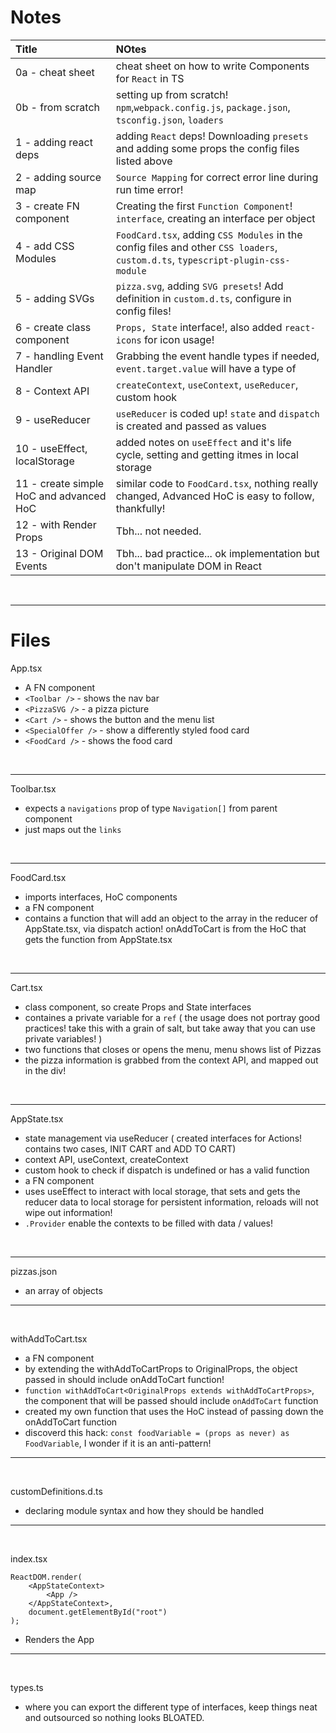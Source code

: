 # Notes

| Title                                   | NOtes                                                                                                                           |
| :-------------------------------------- | :------------------------------------------------------------------------------------------------------------------------------ |
| 0a - cheat sheet                        | cheat sheet on how to write Components for `React` in TS                                                                        |
| 0b - from scratch                       | setting up from scratch! `npm`,`webpack.config.js`, `package.json`, `tsconfig.json`, `loaders`                                  |
| 1 - adding react deps                   | adding `React` deps! Downloading `presets` and adding some props the config files listed above                                  |
| 2 - adding source map                   | `Source Mapping` for correct error line during run time error!                                                                  |
| 3 - create FN component                 | Creating the first `Function Component`! `interface`, creating an interface per object                                          |
| 4 - add CSS Modules                     | `FoodCard.tsx`, adding `CSS Modules` in the config files and other `CSS loaders`, `custom.d.ts`, `typescript-plugin-css-module` |
| 5 - adding SVGs                         | `pizza.svg`, adding `SVG presets`! Add definition in `custom.d.ts`, configure in config files!                                  |
| 6 - create class component              | `Props, State` interface!, also added `react-icons` for icon usage!                                                             |
| 7 - handling Event Handler              | Grabbing the event handle types if needed, `event.target.value` will have a type of                                             |
| 8 - Context API                         | `createContext`, `useContext`, `useReducer`, custom hook                                                                        |
| 9 - useReducer                          | `useReducer` is coded up! `state` and `dispatch` is created and passed as values                                                |
| 10 - useEffect, localStorage            | added notes on `useEffect` and it's life cycle, setting and getting itmes in local storage                                      |
| 11 - create simple HoC and advanced HoC | similar code to `FoodCard.tsx`, nothing really changed, Advanced HoC is easy to follow, thankfully!                             |
| 12 - with Render Props                  | Tbh... not needed.                                                                                                              |
| 13 - Original DOM Events                | Tbh... bad practice... ok implementation but don't manipulate DOM in React                                                      |

<br>

---

# Files

App.tsx

-   A FN component
-   `<Toolbar />` - shows the nav bar
-   `<PizzaSVG />` - a pizza picture
-   `<Cart />` - shows the button and the menu list
-   `<SpecialOffer />` - show a differently styled food card
-   `<FoodCard />` - shows the food card

<br>

---

Toolbar.tsx

-   expects a `navigations` prop of type `Navigation[]` from parent component
-   just maps out the `links`

<br>

---

FoodCard.tsx

-   imports interfaces, HoC components
-   a FN component
-   contains a function that will add an object to the array in the reducer of AppState.tsx, via dispatch action! onAddToCart is from the HoC that gets the function from AppState.tsx

<br>

---

Cart.tsx

-   class component, so create Props and State interfaces
-   containes a private variable for a `ref` ( the usage does not portray good practices! take this with a grain of salt, but take away that you can use private variables! )
-   two functions that closes or opens the menu, menu shows list of Pizzas
-   the pizza information is grabbed from the context API, and mapped out in the div!

<br>

---

AppState.tsx

-   state management via useReducer ( created interfaces for Actions! contains two cases, INIT CART and ADD TO CART)
-   context API, useContext, createContext
-   custom hook to check if dispatch is undefined or has a valid function
-   a FN component
-   uses useEffect to interact with local storage, that sets and gets the reducer data to local storage for persistent information, reloads will not wipe out information!
-   `.Provider` enable the contexts to be filled with data / values!

<br>

---

pizzas.json

-   an array of objects

---

<br>

withAddToCart.tsx

-   a FN component
-   by extending the withAddToCartProps to OriginalProps, the object passed in should include onAddToCart function!
-   `function withAddToCart<OriginalProps extends withAddToCartProps>`, the component that will be passed should include `onAddToCart` function
-   created my own function that uses the HoC instead of passing down the onAddToCart function
-   discoverd this hack: `const foodVariable = (props as never) as FoodVariable`, I wonder if it is an anti-pattern!

---

<br>

customDefinitions.d.ts

-   declaring module syntax and how they should be handled

---

<br>

index.tsx

```
ReactDOM.render(
    <AppStateContext>
        <App />
    </AppStateContext>,
    document.getElementById("root")
);
```

-   Renders the App

---

<br>

types.ts

-   where you can export the different type of interfaces, keep things neat and outsourced so nothing looks BLOATED.
